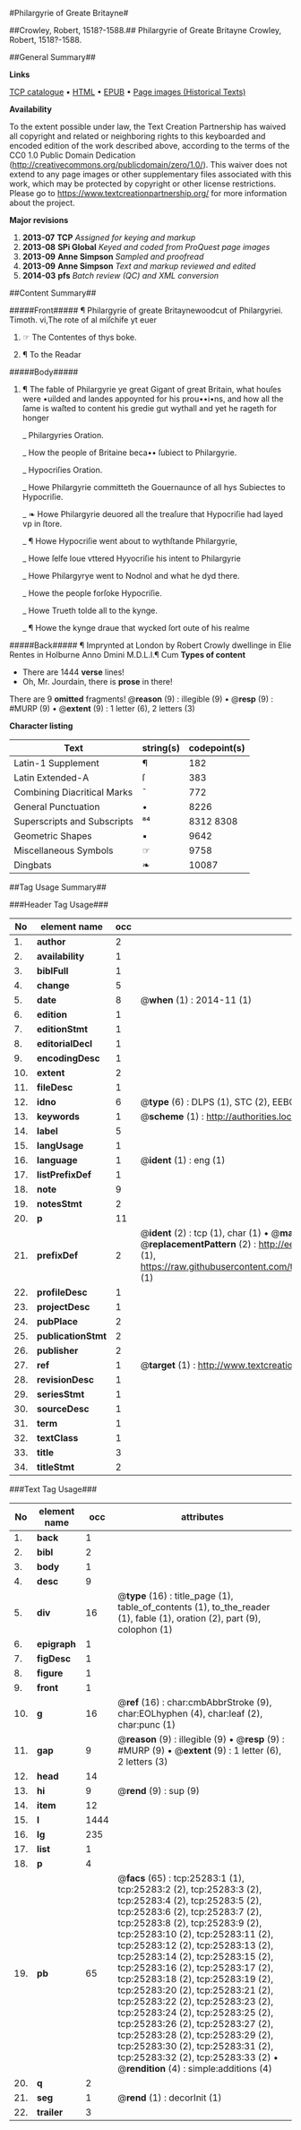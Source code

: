 #Philargyrie of Greate Britayne#

##Crowley, Robert, 1518?-1588.##
Philargyrie of Greate Britayne
Crowley, Robert, 1518?-1588.

##General Summary##

**Links**

[TCP catalogue](http://www.ota.ox.ac.uk/tcp/)  • 
[HTML](http://tei.it.ox.ac.uk/tcp/Texts-HTML/free/A19/A19665.html)  • 
[EPUB](http://tei.it.ox.ac.uk/tcp/Texts-EPUB/free/A19/A19665.epub) • 
[Page images (Historical Texts)](https://historicaltexts.jisc.ac.uk/eebo-22257352e)

**Availability**

To the extent possible under law, the Text Creation Partnership has waived all copyright and related or neighboring rights to this keyboarded and encoded edition of the work described above, according to the terms of the CC0 1.0 Public Domain Dedication (http://creativecommons.org/publicdomain/zero/1.0/). This waiver does not extend to any page images or other supplementary files associated with this work, which may be protected by copyright or other license restrictions. Please go to https://www.textcreationpartnership.org/ for more information about the project.

**Major revisions**

1. __2013-07__ __TCP__ *Assigned for keying and markup*
1. __2013-08__ __SPi Global__ *Keyed and coded from ProQuest page images*
1. __2013-09__ __Anne Simpson__ *Sampled and proofread*
1. __2013-09__ __Anne Simpson__ *Text and markup reviewed and edited*
1. __2014-03__ __pfs__ *Batch review (QC) and XML conversion*

##Content Summary##

#####Front#####
¶ Philargyrie of greate Britaynewoodcut of Philargyriei. Timoth. vi,The rote of al miſchife yt euer 
1. ☞ The Contentes of thys boke.

1. ¶ To the Readar

#####Body#####

1. ¶ The fable of Philargyrie ye great Gigant of great Britain, what houſes were •uilded and landes appoynted for his prou••i•ns, and how all the ſame is waſted to content his gredie gut wythall and yet he rageth for honger

    _ Philargyries Oration.

    _ How the people of Britaine beca•• ſubiect to Philargyrie.

    _ Hypocriſies Oration.

    _ Howe Philargyrie committeth the Gouernaunce of all hys Subiectes to Hypocriſie.

    _ ❧ Howe Philargyrie deuored all the treaſure that Hypocriſie had layed vp in ſtore.

    _ ¶ Howe Hypocriſie went about to wythſtande Philargyrie,

    _ Howe ſelfe loue vttered Hyyocriſie his intent to Philargyrie

    _ Howe Philargyrye went to Nodnol and what he dyd there.

    _ Howe the people forſoke Hypocriſie.

    _ Howe Trueth tolde all to the kynge.

    _ ¶ Howe the kynge draue that wycked ſort oute of his realme

#####Back#####
¶ Imprynted at London by Robert Crowly dwellinge in Elie Rentes in Holburne Anno Dmini M.D.L.I.¶ Cum
**Types of content**

  * There are 1444 **verse** lines!
  * Oh, Mr. Jourdain, there is **prose** in there!

There are 9 **omitted** fragments! 
 @__reason__ (9) : illegible (9)  •  @__resp__ (9) : #MURP (9)  •  @__extent__ (9) : 1 letter (6), 2 letters (3)

**Character listing**


|Text|string(s)|codepoint(s)|
|---|---|---|
|Latin-1 Supplement|¶|182|
|Latin Extended-A|ſ|383|
|Combining             Diacritical Marks|̄|772|
|General Punctuation|•|8226|
|Superscripts             and Subscripts|⁸⁴|8312 8308|
|Geometric Shapes|▪|9642|
|Miscellaneous Symbols|☞|9758|
|Dingbats|❧|10087|

##Tag Usage Summary##

###Header Tag Usage###

|No|element name|occ|attributes|
|---|---|---|---|
|1.|__author__|2||
|2.|__availability__|1||
|3.|__biblFull__|1||
|4.|__change__|5||
|5.|__date__|8| @__when__ (1) : 2014-11 (1)|
|6.|__edition__|1||
|7.|__editionStmt__|1||
|8.|__editorialDecl__|1||
|9.|__encodingDesc__|1||
|10.|__extent__|2||
|11.|__fileDesc__|1||
|12.|__idno__|6| @__type__ (6) : DLPS (1), STC (2), EEBO-CITATION (1), OCLC (1), VID (1)|
|13.|__keywords__|1| @__scheme__ (1) : http://authorities.loc.gov/ (1)|
|14.|__label__|5||
|15.|__langUsage__|1||
|16.|__language__|1| @__ident__ (1) : eng (1)|
|17.|__listPrefixDef__|1||
|18.|__note__|9||
|19.|__notesStmt__|2||
|20.|__p__|11||
|21.|__prefixDef__|2| @__ident__ (2) : tcp (1), char (1)  •  @__matchPattern__ (2) : ([0-9\-]+):([0-9IVX]+) (1), (.+) (1)  •  @__replacementPattern__ (2) : http://eebo.chadwyck.com/downloadtiff?vid=$1&page=$2 (1), https://raw.githubusercontent.com/textcreationpartnership/Texts/master/tcpchars.xml#$1 (1)|
|22.|__profileDesc__|1||
|23.|__projectDesc__|1||
|24.|__pubPlace__|2||
|25.|__publicationStmt__|2||
|26.|__publisher__|2||
|27.|__ref__|1| @__target__ (1) : http://www.textcreationpartnership.org/docs/. (1)|
|28.|__revisionDesc__|1||
|29.|__seriesStmt__|1||
|30.|__sourceDesc__|1||
|31.|__term__|1||
|32.|__textClass__|1||
|33.|__title__|3||
|34.|__titleStmt__|2||


###Text Tag Usage###

|No|element name|occ|attributes|
|---|---|---|---|
|1.|__back__|1||
|2.|__bibl__|2||
|3.|__body__|1||
|4.|__desc__|9||
|5.|__div__|16| @__type__ (16) : title_page (1), table_of_contents (1), to_the_reader (1), fable (1), oration (2), part (9), colophon (1)|
|6.|__epigraph__|1||
|7.|__figDesc__|1||
|8.|__figure__|1||
|9.|__front__|1||
|10.|__g__|16| @__ref__ (16) : char:cmbAbbrStroke (9), char:EOLhyphen (4), char:leaf (2), char:punc (1)|
|11.|__gap__|9| @__reason__ (9) : illegible (9)  •  @__resp__ (9) : #MURP (9)  •  @__extent__ (9) : 1 letter (6), 2 letters (3)|
|12.|__head__|14||
|13.|__hi__|9| @__rend__ (9) : sup (9)|
|14.|__item__|12||
|15.|__l__|1444||
|16.|__lg__|235||
|17.|__list__|1||
|18.|__p__|4||
|19.|__pb__|65| @__facs__ (65) : tcp:25283:1 (1), tcp:25283:2 (2), tcp:25283:3 (2), tcp:25283:4 (2), tcp:25283:5 (2), tcp:25283:6 (2), tcp:25283:7 (2), tcp:25283:8 (2), tcp:25283:9 (2), tcp:25283:10 (2), tcp:25283:11 (2), tcp:25283:12 (2), tcp:25283:13 (2), tcp:25283:14 (2), tcp:25283:15 (2), tcp:25283:16 (2), tcp:25283:17 (2), tcp:25283:18 (2), tcp:25283:19 (2), tcp:25283:20 (2), tcp:25283:21 (2), tcp:25283:22 (2), tcp:25283:23 (2), tcp:25283:24 (2), tcp:25283:25 (2), tcp:25283:26 (2), tcp:25283:27 (2), tcp:25283:28 (2), tcp:25283:29 (2), tcp:25283:30 (2), tcp:25283:31 (2), tcp:25283:32 (2), tcp:25283:33 (2)  •  @__rendition__ (4) : simple:additions (4)|
|20.|__q__|2||
|21.|__seg__|1| @__rend__ (1) : decorInit (1)|
|22.|__trailer__|3||
